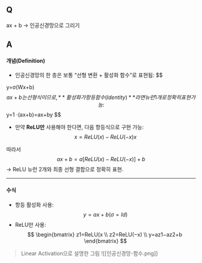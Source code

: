 ## Q
ax + b -> 인공신경망으로 그리기 

## A
#### 개념(Definition)

- 인공신경망의 한 층은 보통 “선형 변환 + 활성화 함수”로 표현됨:
$$

y=σ(Wx+b)
$$
ax+b는 선형식이므로, **활성화가 항등함수(Identity)** 라면 뉴런 1개로 정확히 표현 가능:
$$
y=1 ⋅⁣(ax+b)=ax+by 
$$
- 만약 **ReLU만** 사용해야 한다면, 다음 항등식으로 구현 가능:
$$
x=ReLU(x)−ReLU(−x)x 
$$

따라서
$$
ax+b=a [ReLU(x)−ReLU(−x)]+b
$$
→ ReLU 뉴런 2개와 최종 선형 결합으로 정확히 표현.

---
#### 수식

- 항등 활성화 사용:
$$
y=ax+b(σ=Id)
$$
- ReLU만 사용:
$$
\begin{bmatrix}
z1=ReLU(x \\ 
z2=ReLU(−x) \\
y=az1−az2+b 
\end{bmatrix}
$$


> Linear Activation으로 설명한 그림
![[인공신경망-함수.png]]
